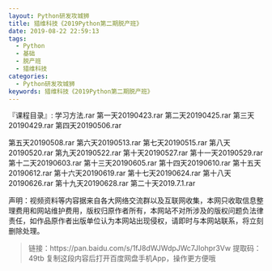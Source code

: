 ```yaml
---
layout: Python研发攻城狮
title: 猎维科技《2019Python第二期脱产班》
date: 2019-08-22 22:59:13
tags:
  - Python
  - 基础
  - 脱产班
  - 猎维科技
categories:
  - Python研发攻城狮
keywords: 猎维科技《2019Python第二期脱产班》
---
```

『课程目录』: 
学习方法.rar
第一天20190423.rar
第二天20190425.rar
第三天20190429.rar
第四天20190506.rar
<!-- more -->  
第五天20190508.rar
第六天20190513.rar
第七天20190515.rar
第八天20190520.rar
第九天20190522.rar
第十天20190527.rar
第十一天20190529.rar
第十二天20190603.rar
第十三天20190605.rar
第十四天20190610.rar
第十五天20190612.rar
第十六天20190619.rar
第十七天20190624.rar
第十八天20190626.rar
第十九天20190628.rar
第二十天2019.7.1.rar
<div class="post-copyright">
    <div class="post-copyright__author">
      <span class="post-copyright-meta">声明：视频资料等内容据来自各大网络交流群以及互联网收集，本网只收取信息整理费用和网站维护费用，版权归原作者所有，本网站不对所涉及的版权问题负法律责任，如作品原作者出版单位认为本网站出现侵权，请即时与本网站联系，将立刻删除处理。 </span>
    </div>
</div>

<blockquote class="blockquote-center">
链接：https://pan.baidu.com/s/1fJ8dWJWdpJWc7JIohpr3Vw 
提取码：49tb 
复制这段内容后打开百度网盘手机App，操作更方便哦
</blockquote>

